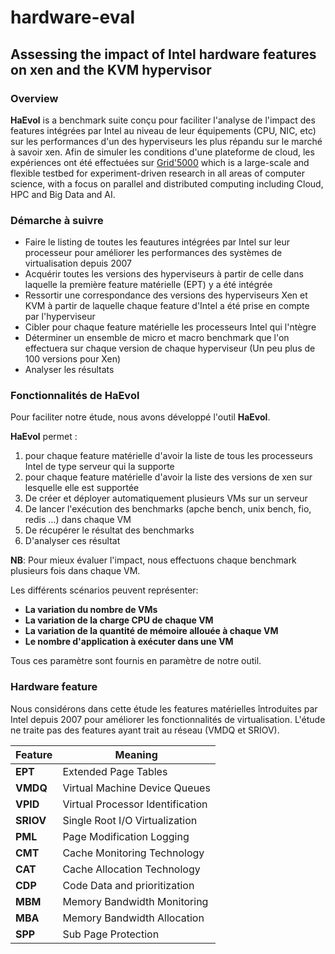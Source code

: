 # hardware-eval
## Assessing the impact of Intel hardware features on xen and the KVM hypervisor 


### Overview

**HaEvol** is a benchmark suite conçu pour faciliter l'analyse de l'impact des features intégrées par Intel au niveau de leur équipements (CPU, NIC, etc) sur les performances d'un des hyperviseurs les plus répandu sur le marché à savoir xen. Afin de simuler les conditions d'une plateforme de cloud, les expériences ont été effectuées sur [Grid'5000](https://www.grid5000.fr/w/Grid5000:Home) which is a large-scale and flexible testbed for experiment-driven research in all areas of computer science, with a focus on parallel and distributed computing including Cloud, HPC and Big Data and AI.

### Démarche à suivre 

- Faire le listing de toutes les feautures intégrées par Intel sur leur processeur pour améliorer les performances des systèmes de virtualisation depuis 2007
- Acquérir toutes les versions des hyperviseurs à partir de celle dans laquelle la première feature matérielle (EPT) y a été intégrée
- Ressortir une correspondance des versions des hyperviseurs Xen et KVM à partir de laquelle chaque feature d'Intel a été prise en compte par l'hyperviseur
- Cibler pour chaque feature matérielle les processeurs Intel qui l'ntègre
- Déterminer un ensemble de micro et macro benchmark que l'on effectuera sur chaque version de chaque hyperviseur (Un peu plus de 100 versions pour Xen)
- Analyser les résultats

### Fonctionnalités de HaEvol

Pour faciliter notre étude, nous avons développé l'outil **HaEvol**.

**HaEvol** permet : 

1. pour chaque feature matérielle d'avoir la liste de tous les processeurs Intel de type serveur qui la supporte
2. pour chaque feature matérielle d'avoir la liste des versions de xen sur lesquelle elle est supportée
3. De créer et déployer automatiquement plusieurs VMs sur un serveur
4. De lancer l'exécution des benchmarks (apche bench, unix bench, fio, redis ...) dans chaque VM
5. De récupérer le résultat des benchmarks
6. D'analyser ces résultat
 

**NB**: Pour mieux évaluer l'impact, nous effectuons chaque benchmark plusieurs fois dans chaque VM.

Les différents scénarios peuvent représenter:
    
- **La variation du nombre de VMs**
- **La variation de la charge CPU de chaque VM**
- **La variation de la quantité de mémoire allouée à chaque VM**
- **Le nombre d'application à exécuter dans une VM**

Tous ces paramètre sont fournis en paramètre de notre outil. 

### Hardware feature

Nous considérons dans cette étude les features matérielles întroduites par Intel depuis 2007 pour améliorer les fonctionnalités de virtualisation. L'étude ne traite pas des features ayant trait au réseau (VMDQ et SRIOV). 

| Feature | Meaning                          |
|---------|----------------------------------|
| **EPT**     | Extended Page Tables             |
| **VMDQ**    | Virtual Machine Device Queues    |
| **VPID**    | Virtual Processor Identification |
| **SRIOV**   | Single Root I/O Virtualization   |
| **PML**     | Page Modification Logging        |
| **CMT**     | Cache Monitoring Technology      |
| **CAT**     | Cache Allocation Technology      |
| **CDP**     | Code Data and prioritization     |
| **MBM**     | Memory Bandwidth Monitoring      |
| **MBA**     | Memory Bandwidth Allocation      |
| **SPP**     | Sub Page Protection              |

<!-- ## Pré-réquis

Afin de pouvoir exécuter les différents scénarios de **HaEvol**, il faut s'assuser de la présence de:
- mongodb
- pymongo
-->


<!-- ## Get Intel processors

Nous avons collecter l'ensemble des processeurs Intel afin de pouvoir filtrer pour chaque feature les processeurs qui la supporte. Ce travail préliminaire nous a également permis de pouvoir sélectionner sur [Grid'5000](https://www.grid5000.fr/w/Grid5000:Home) l'ensemble des processeurs Intel compatibles à chaque feature. 
Le notebook [Scrape Intel Ark.ipynb](https://gitlab.inria.fr/WIDE/hardware_evol_hypervisor/-/blob/main/Scrape%20Intel%20Ark.ipynb) contient le code nécessaire à la collecte, le netoyage des données sur les processeurs Intel. Il contient également la liste des processeurs pour chaque feature matérielle.  -->


    

<!-- 
## Getting started

To make it easy for you to get started with GitLab, here's a list of recommended next steps.

Already a pro? Just edit this README.md and make it your own. Want to make it easy? [Use the template at the bottom](#editing-this-readme)!

## Add your files

- [ ] [Create](https://docs.gitlab.com/ee/user/project/repository/web_editor.html#create-a-file) or [upload](https://docs.gitlab.com/ee/user/project/repository/web_editor.html#upload-a-file) files
- [ ] [Add files using the command line](https://docs.gitlab.com/ee/gitlab-basics/add-file.html#add-a-file-using-the-command-line) or push an existing Git repository with the following command:

```
cd existing_repo
git remote add origin https://gitlab.inria.fr/WIDE/hardware_evol_hypervisor.git
git branch -M main
git push -uf origin main
```

## Integrate with your tools

- [ ] [Set up project integrations](https://gitlab.inria.fr/WIDE/hardware_evol_hypervisor/-/settings/integrations)

## Collaborate with your team

- [ ] [Invite team members and collaborators](https://docs.gitlab.com/ee/user/project/members/)
- [ ] [Create a new merge request](https://docs.gitlab.com/ee/user/project/merge_requests/creating_merge_requests.html)
- [ ] [Automatically close issues from merge requests](https://docs.gitlab.com/ee/user/project/issues/managing_issues.html#closing-issues-automatically)
- [ ] [Enable merge request approvals](https://docs.gitlab.com/ee/user/project/merge_requests/approvals/)
- [ ] [Set auto-merge](https://docs.gitlab.com/ee/user/project/merge_requests/merge_when_pipeline_succeeds.html)

## Test and Deploy

Use the built-in continuous integration in GitLab.

- [ ] [Get started with GitLab CI/CD](https://docs.gitlab.com/ee/ci/quick_start/index.html)
- [ ] [Analyze your code for known vulnerabilities with Static Application Security Testing (SAST)](https://docs.gitlab.com/ee/user/application_security/sast/)
- [ ] [Deploy to Kubernetes, Amazon EC2, or Amazon ECS using Auto Deploy](https://docs.gitlab.com/ee/topics/autodevops/requirements.html)
- [ ] [Use pull-based deployments for improved Kubernetes management](https://docs.gitlab.com/ee/user/clusters/agent/)
- [ ] [Set up protected environments](https://docs.gitlab.com/ee/ci/environments/protected_environments.html)

***

# Editing this README

When you're ready to make this README your own, just edit this file and use the handy template below (or feel free to structure it however you want - this is just a starting point!). Thanks to [makeareadme.com](https://www.makeareadme.com/) for this template.

## Suggestions for a good README

Every project is different, so consider which of these sections apply to yours. The sections used in the template are suggestions for most open source projects. Also keep in mind that while a README can be too long and detailed, too long is better than too short. If you think your README is too long, consider utilizing another form of documentation rather than cutting out information.

## Name
Choose a self-explaining name for your project.

## Description
Let people know what your project can do specifically. Provide context and add a link to any reference visitors might be unfamiliar with. A list of Features or a Background subsection can also be added here. If there are alternatives to your project, this is a good place to list differentiating factors.

## Badges
On some READMEs, you may see small images that convey metadata, such as whether or not all the tests are passing for the project. You can use Shields to add some to your README. Many services also have instructions for adding a badge.

## Visuals
Depending on what you are making, it can be a good idea to include screenshots or even a video (you'll frequently see GIFs rather than actual videos). Tools like ttygif can help, but check out Asciinema for a more sophisticated method.

## Installation
Within a particular ecosystem, there may be a common way of installing things, such as using Yarn, NuGet, or Homebrew. However, consider the possibility that whoever is reading your README is a novice and would like more guidance. Listing specific steps helps remove ambiguity and gets people to using your project as quickly as possible. If it only runs in a specific context like a particular programming language version or operating system or has dependencies that have to be installed manually, also add a Requirements subsection.

## Usage
Use examples liberally, and show the expected output if you can. It's helpful to have inline the smallest example of usage that you can demonstrate, while providing links to more sophisticated examples if they are too long to reasonably include in the README.

## Support
Tell people where they can go to for help. It can be any combination of an issue tracker, a chat room, an email address, etc.

## Roadmap
If you have ideas for releases in the future, it is a good idea to list them in the README.

## Contributing
State if you are open to contributions and what your requirements are for accepting them.

For people who want to make changes to your project, it's helpful to have some documentation on how to get started. Perhaps there is a script that they should run or some environment variables that they need to set. Make these steps explicit. These instructions could also be useful to your future self.

You can also document commands to lint the code or run tests. These steps help to ensure high code quality and reduce the likelihood that the changes inadvertently break something. Having instructions for running tests is especially helpful if it requires external setup, such as starting a Selenium server for testing in a browser.

## Authors and acknowledgment
Show your appreciation to those who have contributed to the project.

## License
For open source projects, say how it is licensed.

## Project status
If you have run out of energy or time for your project, put a note at the top of the README saying that development has slowed down or stopped completely. Someone may choose to fork your project or volunteer to step in as a maintainer or owner, allowing your project to keep going. You can also make an explicit request for maintainers.
-->



